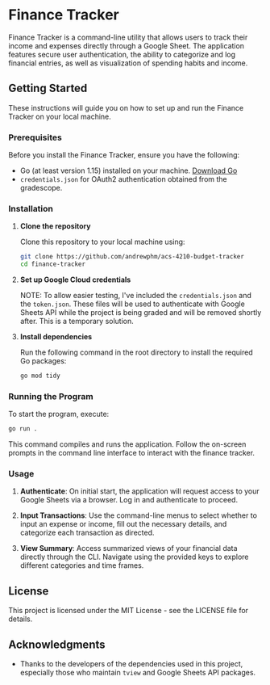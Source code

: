 # Finance Tracker

Finance Tracker is a command-line utility that allows users to track their income and expenses directly through a Google Sheet. The application features secure user authentication, the ability to categorize and log financial entries, as well as visualization of spending habits and income.

## Getting Started

These instructions will guide you on how to set up and run the Finance Tracker on your local machine.

### Prerequisites

Before you install the Finance Tracker, ensure you have the following:
- Go (at least version 1.15) installed on your machine. [Download Go](https://golang.org/dl/)
- `credentials.json` for OAuth2 authentication obtained from the gradescope.

### Installation

1. **Clone the repository**

   Clone this repository to your local machine using:

   ```bash
   git clone https://github.com/andrewphm/acs-4210-budget-tracker
   cd finance-tracker
   ```

2. **Set up Google Cloud credentials**

   NOTE: To allow easier testing, I've included the `credentials.json` and the `token.json`. These files will be used to authenticate with Google Sheets API while the project is being graded and will be removed shortly after. This is a temporary solution.

3. **Install dependencies**

   Run the following command in the root directory to install the required Go packages:

   ```bash
   go mod tidy
   ```

### Running the Program

To start the program, execute:

```bash
go run .
```

This command compiles and runs the application. Follow the on-screen prompts in the command line interface to interact with the finance tracker.

### Usage

1. **Authenticate**: On initial start, the application will request access to your Google Sheets via a browser. Log in and authenticate to proceed.

2. **Input Transactions**: Use the command-line menus to select whether to input an expense or income, fill out the necessary details, and categorize each transaction as directed.

3. **View Summary**: Access summarized views of your financial data directly through the CLI. Navigate using the provided keys to explore different categories and time frames.


## License

This project is licensed under the MIT License - see the LICENSE file for details.

## Acknowledgments

- Thanks to the developers of the dependencies used in this project, especially those who maintain `tview` and Google Sheets API packages.
